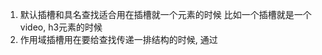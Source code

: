1. 默认插槽和具名查找适合用在插槽就一个元素的时候
    比如一个插槽就是一个video, h3元素的时候
2. 作用域插槽用在要给查找传递一排结构的时候, 通过<template>标签
    包裹住结构进行传递